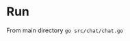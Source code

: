 [//]: # (# Install)

[//]: # (docker pull postgres)

[//]: # (docker run --name some-postgres -e POSTGRES_PASSWORD=mysecretpassword -d postgres)

[//]: # (docker run -d --name hasura -p 8080:8080 hasura/graphql-engine:latest)

# Run
From main directory `go src/chat/chat.go` 